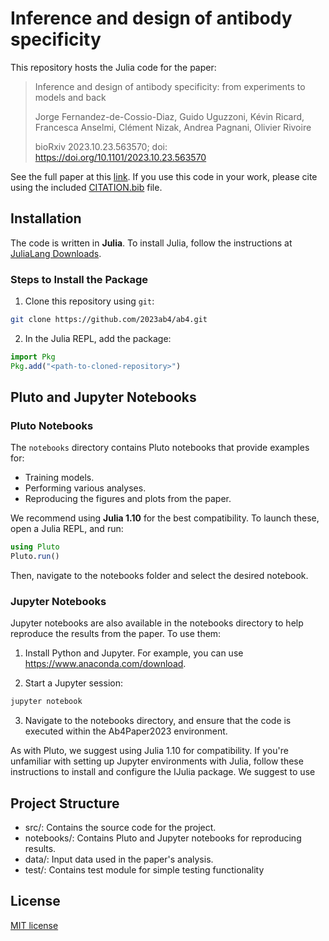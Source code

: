 # Inference and design of antibody specificity

This repository hosts the Julia code for the paper:

> Inference and design of antibody specificity: from experiments to models and back
> 
> Jorge Fernandez-de-Cossio-Diaz, Guido Uguzzoni, Kévin Ricard, Francesca Anselmi, Clément Nizak, Andrea Pagnani, Olivier Rivoire
> 
> bioRxiv 2023.10.23.563570; doi: https://doi.org/10.1101/2023.10.23.563570

See the full paper at this [link](https://www.biorxiv.org/content/10.1101/2023.10.23.563570). If you use this code in your work, please cite using the included [CITATION.bib](https://github.com/2023ab4/ab4/blob/main/CITATION.bib) file.

## Installation

The code is written in **Julia**. To install Julia, follow the instructions at [JuliaLang Downloads](https://julialang.org/downloads/).

### Steps to Install the Package

1. Clone this repository using `git`:

```bash
git clone https://github.com/2023ab4/ab4.git
```

2. In the Julia REPL, add the package:

```julia
import Pkg
Pkg.add("<path-to-cloned-repository>")
```

## Pluto and Jupyter Notebooks

### Pluto Notebooks

The `notebooks` directory contains Pluto notebooks that provide examples for:

- Training models.
- Performing various analyses.
- Reproducing the figures and plots from the paper.

We recommend using **Julia 1.10** for the best compatibility. To launch these, open a Julia REPL, and run:

```julia
using Pluto
Pluto.run()
```

Then, navigate to the notebooks folder and select the desired notebook.

### Jupyter Notebooks
Jupyter notebooks are also available in the notebooks directory to help reproduce the results from the paper. To use them:

1. Install Python and Jupyter. For example, you can use https://www.anaconda.com/download.

2. Start a Jupyter session:

```bash
jupyter notebook
```
3. Navigate to the notebooks directory, and ensure that the code is executed within the Ab4Paper2023 environment.

As with Pluto, we suggest using Julia 1.10 for compatibility.
If you're unfamiliar with setting up Jupyter environments with Julia, follow these instructions to install and configure the IJulia package.
We suggest to use 

## Project Structure
- src/: Contains the source code for the project.
- notebooks/: Contains Pluto and Jupyter notebooks for reproducing results.
- data/: Input data used in the paper's analysis. 
- test/: Contains test module for simple testing functionality


## License
[MIT license](LICENSE)
